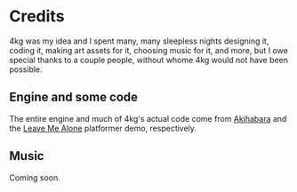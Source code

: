 # Credits

4kg was my idea and I spent many, many sleepless nights designing it, coding it, making art assets for it, choosing
music for it, and more, but I owe special thanks to a couple people, without whome 4kg would not have been possible.

## Engine and some code

The entire engine and much of 4kg's actual code come from [Akihabara](kesiev.com/akihabara/) and the
[Leave Me Alone](http://www.kesiev.com/akihabara/demo/game-leavemealone.html) platformer demo, respectively.

## Music
Coming soon.
